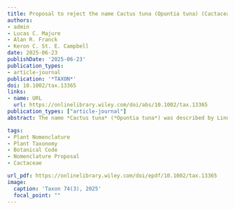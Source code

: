 ```yaml
---
title: Proposal to reject the name Cactus tuna (Opuntia tuna) (Cactaceae)
authors:
- admin
- Lucas C. Majure
- Alan R. Franck
- Keron C. St. E. Campbell
date: 2025-06-23
publishDate: '2025-06-23'
publication_types:
- article-journal
publication: '*TAXON*'
doi: 10.1002/tax.13365
links:
- name: URL
  url: https://onlinelibrary.wiley.com/doi/abs/10.1002/tax.13365
publication_types: ["article-journal"]
abstract: The name *Cactus tuna* (*Opuntia tuna*) was described by Linnaeus in 1753. Analyses of the original materials have shown that it comprises a heterogeneous assemblage of taxa, likely including elements of what is now recognized as *Opuntia dillenii* and *O. elatior*, and the name *O. tuna* have been historically adopted to an endemic Jamaican species. However, a recent typification of *O. tuna* using specimens consistent with *O. dillenii* has led to its treatment as an earlier name, with priority over *O. dillenii*, while the Jamaican endemic species — previously treated as *O. tuna* — was described as a new species (*O. kingstoniana*). Given the widespread and consistent historical use of the name *O. dillenii*, we advocate for the rejection of *Opuntia tuna* in order to preserve nomenclatural stability, maintaining the name *O. dillenii* for the broadly distributed Caribbean taxon, and support the continued use of *O. kingstoniana* for the Jamaican endemic.

tags:
- Plant Nomenclature
- Plant Taxonomy
- Botanical Code
- Nomenclature Proposal
- Cactaceae

url_pdf: https://onlinelibrary.wiley.com/doi/epdf/10.1002/tax.13365
image:
  caption: 'Taxon 74(3), 2025' 
  focal_point: ""
---
```

